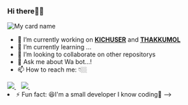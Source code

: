 ### Hi there👋🏻

![My card name](https://cardivo.vercel.app/api?name=KICHU%20-%20SER&description=Hi,%20Welcome%20To%20My%20Profile%20✨&image=https://i.imgur.com/QuhVhlM.jpeg=10?v=4&backgroundColor=%23ecf0f1&instagram=kichu_nrd&github=Itsme-soman&pattern=leaf&colorPattern=%23eaeaea)

- 🔭 I’m currently working on **[KICHUSER](https://github.com/Itsme-soman/KICHU-SER)** and **[THAKKUMOL](https://github.com/Itsme-soman/THAKKUMOL)**
- 🌱 I’m currently learning ...
- 👯 I’m looking to collaborate on other repositorys
- 💬 Ask me about Wa bot...!
- 📫 How to reach me: 👇🏼
<a href="https://wa.me/918714183251?text=Hi%20Kichu20%Ser20%I%20Am%20From%20GitHub%20☺️">
    <img src="https://img.shields.io/badge/WhatsApp-25D366?style=for-the-badge&logo=whatsapp&logoColor=white" />
  </a>&nbsp;&nbsp;
  <a

  <a href="https://instagram.com/kichu_nrd">
    <img src="https://img.shields.io/badge/Instagram-E4405F?style=for-the-badge&logo=instagram&logoColor=white" />
  </a>&nbsp;&nbsp;
  <a

- ⚡ Fun fact: 😆I'm a small developer I know coding🧞
-->
